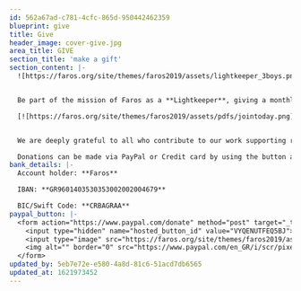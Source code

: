 ```yaml
---
id: 562a67ad-c781-4cfc-865d-950442462359
blueprint: give
title: Give
header_image: cover-give.jpg
area_title: GIVE
section_title: 'make a gift'
section_content: |-
  ![https://faros.org/site/themes/faros2019/assets/lightkeeper_3boys.png](https://faros.org/site/themes/faros2019/assets/lightkeeper_3boys.png)


  Be part of the mission of Faros as a **Lightkeeper**, giving a monthly donation to support and care for refugee children and youth. With 25€ a month, you will help us shine the way to a brighter future. Give the gift of safety, care, compassion and hope this Christmas season by partnering with us as a Lightkeeper!

  [![https://faros.org/site/themes/faros2019/assets/pdfs/jointoday.png](https://faros.org/site/themes/faros2019/assets/pdfs/jointoday.png)](https://forms.gle/JteLmFhRZqLoEcQ89)


  We are deeply grateful to all who contribute to our work supporting refugee children. If you'd like to help us provide care to refugee children and youth in Greece by supporting us financially, you may give a one-time gift to Faros.

  Donations can be made via PayPal or Credit card by using the button and info below:
bank_details: |-
  Account holder: **Faros**

  IBAN: **GR9601403530353002002004679**

  BIC/Swift Code: **CRBAGRAA**
paypal_button: |-
  <form action="https://www.paypal.com/donate" method="post" target="_top">
  	<input type="hidden" name="hosted_button_id" value="VYQENUTFEQ5BJ">
  	<input type="image" src="https://faros.org/site/themes/faros2019/assets/logo-paypal.svg" border="0" name="submit" title="PayPal - The safer, easier way to pay online!" alt="Donate with PayPal button">
  	<img alt="" border="0" src="https://www.paypal.com/en_GR/i/scr/pixel.gif" width="1" height="1">
  </form>
updated_by: 5eb7e72e-e580-4a8d-81c6-51acd7db6565
updated_at: 1621973452
---
```

